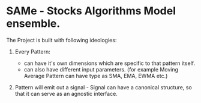 # SAMe - Stocks Algorithms Model ensemble.

The Project is built with following ideologies:
1. Every Pattern:
    - can have it's own dimensions which are specific to that pattern itself.
    - can also have different input parameters. (for example Moving Average Pattern can have type as SMA, EMA, EWMA etc.)

2. Pattern will emit out a signal - Signal can have a canonical structure, so that it can serve as an agnostic interface.
